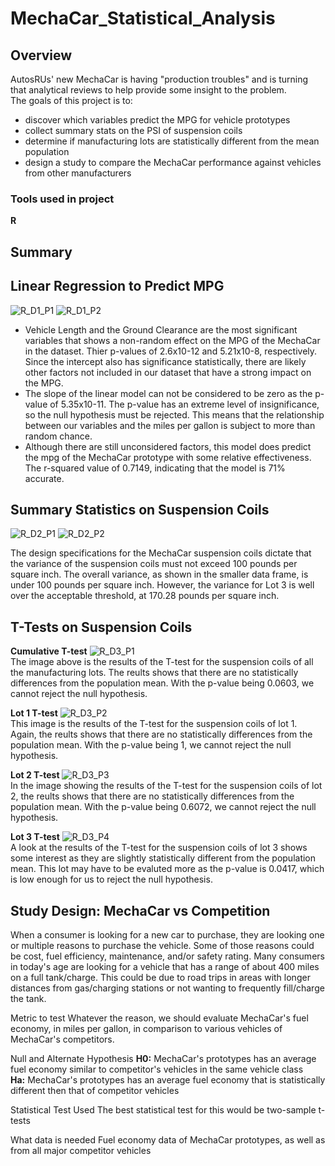 # MechaCar_Statistical_Analysis

## Overview
AutosRUs' new MechaCar is having "production troubles" and is turning that analytical reviews to help provide some insight to the problem.  
The goals of this project is to:

* discover which variables predict the MPG for vehicle prototypes  
* collect summary stats on the PSI of suspension coils  
* determine if manufacturing lots are statistically different from the mean population  
* design a study to compare the MechaCar performance against vehicles from other manufacturers

### Tools used in project
**R**

## Summary
## Linear Regression to Predict MPG

![R_D1_P1](https://user-images.githubusercontent.com/109183214/203138790-2c3d8086-b90c-463b-857a-7e9be25e6119.png)
![R_D1_P2](https://user-images.githubusercontent.com/109183214/203138792-e37fff41-7fb4-4f12-b2ba-388c9cdad00d.png)


* Vehicle Length and the Ground Clearance are the most significant variables that shows a non-random effect on the MPG of the MechaCar in the dataset. Thier p-values of 2.6x10-12 and 5.21x10-8, respectively. Since the intercept also has significance statistically, there are likely other factors not included in our dataset that have a strong impact on the MPG.
* The slope of the linear model can not be considered to be zero as the p-value of 5.35x10-11. The p-value has an extreme level of insignificance, so the null hypothesis must be rejected. This means that the relationship between our variables and the miles per gallon is subject to more than random chance.
* Although there are still unconsidered factors, this model does predict the mpg of the MechaCar prototype with some relative effectiveness. The r-squared value of 0.7149, indicating that the model is 71% accurate.

## Summary Statistics on Suspension Coils
![R_D2_P1](https://user-images.githubusercontent.com/109183214/203183462-ca408b6b-9e35-451b-9eb5-a1f24d0d85ce.png)
![R_D2_P2](https://user-images.githubusercontent.com/109183214/203183464-85d7c830-e538-4f9d-9493-51d8cf3366b4.png)

The design specifications for the MechaCar suspension coils dictate that the variance of the suspension coils must not exceed 100 pounds per square inch. The overall variance, as shown in the smaller data frame, is under 100 pounds per square inch. However, the variance for Lot 3 is well over the acceptable threshold, at 170.28 pounds per square inch.

## T-Tests on Suspension Coils
**Cumulative T-test** 
![R_D3_P1](https://user-images.githubusercontent.com/109183214/203221555-917903bc-92c3-45fb-b2cb-420af5c7f4a0.png)  
The image above is the results of the T-test for the suspension coils of all the manufacturing lots. The reults shows that there are no statistically differences from the population mean. With the p-value being 0.0603, we cannot reject the null hypothesis.

**Lot 1 T-test** 
![R_D3_P2](https://user-images.githubusercontent.com/109183214/203221556-150ea648-84f5-4a3a-bb54-4f99f57e2a0d.png)  
This image is the results of the T-test for the suspension coils of lot 1. Again, the reults shows that there are no statistically differences from the population mean. With the p-value being 1, we cannot reject the null hypothesis.

**Lot 2 T-test** 
![R_D3_P3](https://user-images.githubusercontent.com/109183214/203221557-5883a4f9-82a1-4bdc-92f5-6bc8167670b5.png)  
In the image showing the results of the T-test for the suspension coils of lot 2, the reults shows that there are no statistically differences from the population mean. With the p-value being 0.6072, we cannot reject the null hypothesis.

**Lot 3 T-test**
![R_D3_P4](https://user-images.githubusercontent.com/109183214/203221552-28fce221-977e-445c-bc23-88fafa43226c.png)  
A look at the results of the T-test for the suspension coils of lot 3 shows some interest as they are slightly statistically different from the population mean. 
This lot may have to be evaluted more as the p-value is 0.0417, which is low enough for us to reject the null hypothesis.

## Study Design: MechaCar vs Competition
When a consumer is looking for a new car to purchase, they are looking one or multiple reasons to purchase the vehicle. Some of those reasons could be cost, fuel efficiency, maintenance, and/or safety rating. Many consumers in today's age are looking for a vehicle that has a range of about 400 miles on a full tank/charge. This could be due to road trips in areas with longer distances from gas/charging stations or not wanting to frequently fill/charge the tank.  

Metric to test
Whatever the reason, we should evaluate MechaCar's fuel economy, in miles per gallon, in comparison to various vehicles of MechaCar's competitors.

Null and Alternate Hypothesis
**H0:** MechaCar's prototypes has an average fuel economy similar to competitor's vehicles in the same vehicle class   
**Ha:** MechaCar's prototypes has an average fuel economy that is statistically different then that of competitor vehicles

Statistical Test Used
The best statistical test for this would be two-sample t-tests

What data is needed
Fuel economy data of MechaCar prototypes, as well as from all major competitor vehicles

